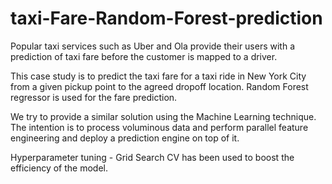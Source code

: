 # taxi-Fare-Random-Forest-prediction
Popular taxi services such as Uber and Ola provide their users with a prediction of taxi fare before the customer is mapped to a driver.

This case study is to predict the taxi fare for a taxi ride in New York City from a given pickup point to the agreed dropoff location. Random Forest regressor is used for the fare prediction.

We try to provide a similar solution using the Machine Learning technique. The intention is to process voluminous data and perform parallel feature engineering and deploy a prediction engine on top of it.

Hyperparameter tuning - Grid Search CV has been used to boost the efficiency of the model.

